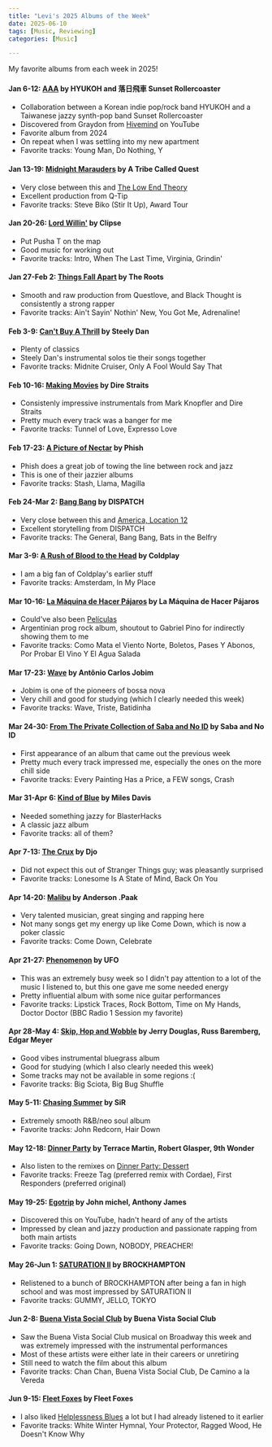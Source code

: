 ```yaml
---
title: "Levi's 2025 Albums of the Week"
date: 2025-06-10
tags: [Music, Reviewing]
categories: [Music]

---
```


My favorite albums from each week in 2025!
<!--more-->

#### Jan 6-12: [AAA](https://open.spotify.com/album/1tEu6qNPURb0YfjaRDK23w?si=3f22729e94ed487c) by HYUKOH and 落日飛車 Sunset Rollercoaster

* Collaboration between a Korean indie pop/rock band HYUKOH and a Taiwanese jazzy synth-pop band Sunset Rollercoaster
* Discovered from Graydon from [Hivemind](https://www.youtube.com/@HIVEMINDTV) on YouTube
* Favorite album from 2024
* On repeat when I was settling into my new apartment
* Favorite tracks: Young Man, Do Nothing, Y 

#### Jan 13-19: [Midnight Marauders](https://open.spotify.com/album/4v5x3Oo3UjQ9YmF3hRAip5?si=0a2706398cd4403a) by A Tribe Called Quest

* Very close between this and [The Low End Theory](https://open.spotify.com/album/1p12OAWwudgMqfMzjMvl2a?si=86c01afa277b437a)
* Excellent production from Q-Tip
* Favorite tracks: Steve Biko (Stir It Up), Award Tour

#### Jan 20-26: [Lord Willin'](https://open.spotify.com/album/1Q83nQO2QG81TVa10hW7LX?si=beIWUKMhTrKiY4B2RgRt_A) by Clipse

* Put Pusha T on the map
* Good music for working out
* Favorite tracks: Intro, When The Last Time, Virginia, Grindin'

#### Jan 27-Feb 2: [Things Fall Apart](https://open.spotify.com/album/0qbl8aNaCUOvX8HGsZYLfh?si=ZV_SK2wtQZKbmFFMeumX9Q) by The Roots

* Smooth and raw production from Questlove, and Black Thought is consistently a strong rapper
* Favorite tracks: Ain't Sayin' Nothin' New, You Got Me, Adrenaline!

#### Feb 3-9: [Can't Buy A Thrill](https://open.spotify.com/album/6DlSUW5gmq6Byc3osKDJ2p?si=tC8w-7szRpCBZGwLdjfPkQ) by Steely Dan

* Plenty of classics
* Steely Dan's instrumental solos tie their songs together
* Favorite tracks: Midnite Cruiser, Only A Fool Would Say That

#### Feb 10-16: [Making Movies](https://open.spotify.com/album/7yTjsInNdNQJAlXAboi1nh?si=bd36524223e747cc) by Dire Straits

* Consistenly impressive instrumentals from Mark Knopfler and Dire Straits
* Pretty much every track was a banger for me
* Favorite tracks: Tunnel of Love, Expresso Love

#### Feb 17-23: [A Picture of Nectar](https://open.spotify.com/album/7A1l4RxB2pUxv6kU6ynUSF?si=JWFOBe7uRvKOOm2a3zTuPA) by Phish

* Phish does a great job of towing the line between rock and jazz
* This is one of their jazzier albums
* Favorite tracks: Stash, Llama, Magilla

#### Feb 24-Mar 2: [Bang Bang](https://open.spotify.com/album/0tN2TkilPoLmqN21UJBC77?si=OaShTa6GSEacbRpceJO8qQ) by DISPATCH

* Very close between this and [America, Location 12](https://open.spotify.com/album/4aWKSKDk0EKPuyv3IsTrsw?si=qHt69IqlS76C--OGpRXCJA)
* Excellent storytelling from DISPATCH
* Favorite tracks: The General, Bang Bang, Bats in the Belfry

#### Mar 3-9: [A Rush of Blood to the Head](https://open.spotify.com/album/0RHX9XECH8IVI3LNgWDpmQ?si=b9dPFyB-Qhua8Y5piTmbSg) by Coldplay

* I am a big fan of Coldplay's earlier stuff
* Favorite tracks: Amsterdam, In My Place

#### Mar 10-16: [La Máquina de Hacer Pájaros](https://open.spotify.com/album/6hlwylwLskentQQsbTKpcj?si=QZPvIonmQ6qPLeoyuqG_OQ) by La Máquina de Hacer Pájaros

* Could've also been [Películas](https://open.spotify.com/album/6hlwylwLskentQQsbTKpcj?si=ee2dOkK-RbioqacdxCymiw)
* Argentinian prog rock album, shoutout to Gabriel Pino for indirectly showing them to me
* Favorite tracks: Como Mata el Viento Norte, Boletos, Pases Y Abonos, Por Probar El Vino Y El Agua Salada

#### Mar 17-23: [Wave](https://open.spotify.com/artist/3pO5VjZ4wOHCMBXOvbMISG?si=96402d4172ca415f) by Antônio Carlos Jobim

* Jobim is one of the pioneers of bossa nova
* Very chill and good for studying (which I clearly needed this week)
* Favorite tracks: Wave, Triste, Batidinha

#### Mar 24-30: [From The Private Collection of Saba and No ID](https://open.spotify.com/album/7ha6zD0XRzUxAxxfXDLYfq?si=lT7aktSfT9eC_HXdljR_Mw) by Saba and No ID

* First appearance of an album that came out the previous week
* Pretty much every track impressed me, especially the ones on the more chill side
* Favorite tracks: Every Painting Has a Price, a FEW songs, Crash

#### Mar 31-Apr 6: [Kind of Blue](https://open.spotify.com/album/1weenld61qoidwYuZ1GESA?si=5TWT83qOQLy8noJ2sF9KWA) by Miles Davis

* Needed something jazzy for BlasterHacks
* A classic jazz album
* Favorite tracks: all of them? 

#### Apr 7-13: [The Crux](https://open.spotify.com/album/1xQGeKOIMZrPBUlDJuqZGQ?si=MiqmY9CQTj-MJSAbIJoYqQ) by Djo

* Did not expect this out of Stranger Things guy; was pleasantly surprised
* Favorite tracks: Lonesome Is A State of Mind, Back On You

#### Apr 14-20: [Malibu](https://open.spotify.com/album/4VFG1DOuTeDMBjBLZT7hCK?si=VAZ0LNA1RFe95J9vgVg61w) by Anderson .Paak

* Very talented musician, great singing and rapping here
* Not many songs get my energy up like Come Down, which is now a poker classic
* Favorite tracks: Come Down, Celebrate

#### Apr 21-27: [Phenomenon](https://open.spotify.com/album/0t7jKe5qt4N57sUWX33Zew?si=7Nv5v8LLS8SCN5Y59HwJSg) by UFO

* This was an extremely busy week so I didn't pay attention to a lot of the music I listened to, but this one gave me some needed energy
* Pretty influential album with some nice guitar performances
* Favorite tracks: Lipstick Traces, Rock Bottom, Time on My Hands, Doctor Doctor (BBC Radio 1 Session my favorite)

#### Apr 28-May 4: [Skip, Hop and Wobble](https://open.spotify.com/album/39zVaR7csPee43Hwr8Liwt?si=4WRT_dhWRTKI9Ck6Mxwo1g) by Jerry Douglas, Russ Baremberg, Edgar Meyer

* Good vibes instrumental bluegrass album
* Good for studying (which I also clearly needed this week)
* Some tracks may not be available in some regions :( 
* Favorite tracks: Big Sciota, Big Bug Shuffle

#### May 5-11: [Chasing Summer](https://open.spotify.com/album/7mU7c3lx4jCFocOYEc2rs7?si=WqWzg0OMRaeBm89h8ytWwQ) by SiR

* Extremely smooth R&B/neo soul album
* Favorite tracks: John Redcorn, Hair Down

#### May 12-18: [Dinner Party](https://open.spotify.com/album/4Wq9dC08uEtSuGc8mFwC3r?si=UluZ6anASmeDUVexGLyyMQ) by Terrace Martin, Robert Glasper, 9th Wonder

* Also listen to the remixes on [Dinner Party: Dessert](https://open.spotify.com/album/6qqa1vvE1Q3qj2k8Gc3iEY?si=HW9WXclPTreO3j9e2Kmegw)
* Favorite tracks: Freeze Tag (preferred remix with Cordae), First Responders (preferred original)

#### May 19-25: [Egotrip](https://open.spotify.com/album/3iKxcGgS71n7ND8I2A3CF5?si=Eo64RueoRWaD7Q8IGmyawA) by John michel, Anthony James

* Discovered this on YouTube, hadn't heard of any of the artists
* Impressed by clean and jazzy production and passionate rapping from both main artists
* Favorite tracks: Going Down, NOBODY, PREACHER!

#### May 26-Jun 1: [SATURATION II](https://open.spotify.com/album/0XnqQzdSFAml08XZoRt1St?si=ERwfUGfKTEmA5BLESVROoA) by BROCKHAMPTON

* Relistened to a bunch of BROCKHAMPTON after being a fan in high school and was most impressed by SATURATION II
* Favorite tracks: GUMMY, JELLO, TOKYO

#### Jun 2-8: [Buena Vista Social Club](https://open.spotify.com/album/5qcOy8sMqROZ0VEfK8LJZt?si=wR4dMgJGSoiCbz9_5IXpOw) by Buena Vista Social Club

* Saw the Buena Vista Social Club musical on Broadway this week and was extremely impressed with the instrumental performances
* Most of these artists were either late in their careers or unretiring 
* Still need to watch the film about this album
* Favorite tracks: Chan Chan, Buena Vista Social Club, De Camino a la Vereda


#### Jun 9-15: [Fleet Foxes](https://open.spotify.com/album/5GRnydamKvIeG46dycID6v?si=V4PbiJt4SBWzFgj9ot3gpQ) by Fleet Foxes

* I also liked [Helplessness Blues](https://open.spotify.com/album/7D0rCfJjFj9x0bdgRKtvzb?si=qPXRSKTMQsKNKkMyRhKCFw) a lot but I had already listened to it earlier
* Favorite tracks: White Winter Hymnal, Your Protector, Ragged Wood, He Doesn't Know Why